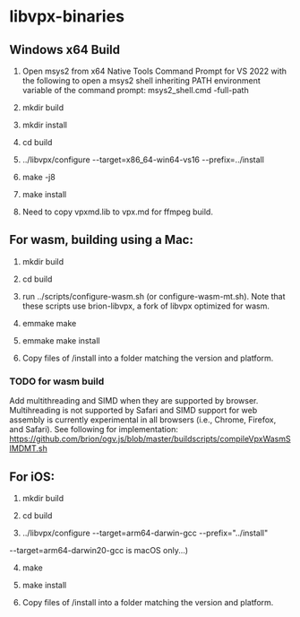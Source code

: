 # libvpx-binaries

## Windows x64 Build

1. Open msys2 from x64 Native Tools Command Prompt for VS 2022 with the following to open a msys2 shell inheriting PATH environment variable of the command prompt: msys2_shell.cmd -full-path

2. mkdir build

3. mkdir install

4. cd build

5. ../libvpx/configure --target=x86_64-win64-vs16 --prefix=../install

6. make -j8

7. make install

8. Need to copy vpxmd.lib to vpx.md for ffmpeg build.

## For wasm, building using a Mac:

1. mkdir build

2. cd build

3. run ../scripts/configure-wasm.sh (or configure-wasm-mt.sh). Note that these scripts use brion-libvpx, a fork of libvpx optimized for wasm.

4. emmake make

5. emmake make install

6. Copy files of /install into a folder matching the version and platform.

### TODO for wasm build

Add multithreading and SIMD when they are supported by browser. Multihreading is not supported by Safari and SIMD support for web assembly is currently experimental in all browsers (i.e., Chrome, Firefox, and Safari). See following for implementation: https://github.com/brion/ogv.js/blob/master/buildscripts/compileVpxWasmSIMDMT.sh

## For iOS:

1. mkdir build

2. cd build

3. ../libvpx/configure --target=arm64-darwin-gcc --prefix="../install"

--target=arm64-darwin20-gcc is macOS only...)

4. make

5. make install

6. Copy files of /install into a folder matching the version and platform.
